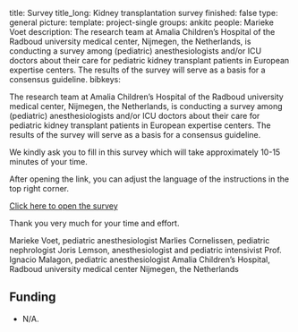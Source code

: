title: Survey
title_long: Kidney transplantation survey
finished: false
type: general
picture: 
template: project-single
groups: ankitc
people: Marieke Voet
description: The research team at Amalia Children’s Hospital of the Radboud university medical center, Nijmegen, the Netherlands, is conducting a survey among (pediatric) anesthesiologists and/or ICU doctors about their care for pediatric kidney transplant patients in European expertise centers. The results of the survey will serve as a basis for a consensus guideline. 
bibkeys: 

The research team at Amalia Children’s Hospital of the Radboud university medical center, Nijmegen, the Netherlands, is conducting a survey among (pediatric) anesthesiologists and/or ICU doctors about their care for pediatric kidney transplant patients in European expertise centers. The results of the survey will serve as a basis for a consensus guideline.

We kindly ask you to fill in this survey which will take approximately 10-15 minutes of your time. 

After opening the link, you can adjust the language of the instructions in the top right corner.

[Click here to open the survey](https://data.castoredc.com/open-survey/37C0D37C-11B3-4E73-82C8-88ADEA05DCF3/0576CE06-80F7-4649-AAEA-7A76D70DB2A4/394E6387-7F6E-43F4-9302-AEA16D252621)


Thank you very much for your time and effort.

Marieke Voet, pediatric anesthesiologist
Marlies Cornelissen, pediatric nephrologist
Joris Lemson, anesthesiologist and pediatric intensivist
Prof. Ignacio Malagon, pediatric anesthesiologist
Amalia Children’s Hospital, Radboud university medical center Nijmegen, the Netherlands

## Funding
* N/A.
